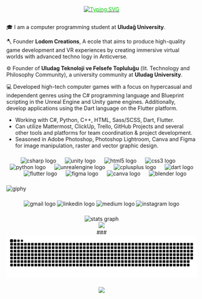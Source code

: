 <p align="center">
  <a href="https://git.io/typing-svg">
    <img src="https://readme-typing-svg.demolab.com?font=Fira+Code&weight=500&size=25&duration=2000&pause=500&center=true&vCenter=true&width=1000&height=100&lines=%F0%9F%91%8B+Knock+knock%2C+Eren+G%C3%BCng%C3%B6rmez;%F0%9F%90%B0+Follow+the+white+rabbit...;%F0%9F%92%BB+Game+Developer+and+Educationist;%F0%9F%91%80+Founder+of+Lodom+Creations+%26+Uludag+Technology+and+Philosophy" alt="Typing SVG" style="color:#00CC00"/>
  </a>
</p>




###

## 

🎓 I am a computer programming student at **Uludağ University**.

🪓 Founder **Lodom Creations**,  A ecole that aims to produce high-quality game development and VR experiences by creating immersive virtual worlds with
advanced techno logy in Anticverse.

⚙️ Founder of **Uludag Teknoloji ve Felsefe Topluluğu** (lit. Technology and Philosophy Community), a university community at **Uludag University**.

💻 Developed high-tech computer games with a focus on hypercasual and independent genres using the C# programming language and Blueprint scripting in the Unreal Engine and Unity game engines. Additionally, develop applications using the Dart language on the Flutter platform.

- Working with C#, Python, C++, HTML, Sass/SCSS, Dart, Flutter. 
- Can utilize Mattermost, ClickUp, Trello, GitHub Projects and several other tools and platforms for team coordination & project development.
- Seasoned in Adobe Photoshop, Photoshop Lightroom, Canva and Figma for image manipulation, raster and vector graphic design.

###

<div align="center">
  <img src="https://img.shields.io/badge/C Sharp-239120?logo=csharp&logoColor=white&style=for-the-badge" height="30" alt="csharp logo"  />
  <img width="15" />
  <img src="https://img.shields.io/badge/Unity-FFFFFF?logo=unity&logoColor=black&style=for-the-badge" height="30" alt="unity logo"  />
  <img width="15" />
  <img src="https://img.shields.io/badge/HTML5-E34F26?logo=html5&logoColor=white&style=for-the-badge" height="30" alt="html5 logo"  />
  <img width="15" />
  <img src="https://img.shields.io/badge/CSS3-1572B6?logo=css3&logoColor=white&style=for-the-badge" height="30" alt="css3 logo"  />
  <img width="15" />
  <img src="https://img.shields.io/badge/Python-3776AB?logo=python&logoColor=white&style=for-the-badge" height="30" alt="python logo"  />
  <img width="15" />
  <img src="https://img.shields.io/badge/Unreal Engine-0E1128?logo=unrealengine&logoColor=white&style=for-the-badge" height="30" alt="unrealengine logo"  />
  <img width="15" />
  <img src="https://img.shields.io/badge/C++-00599C?logo=cplusplus&logoColor=white&style=for-the-badge" height="30" alt="cplusplus logo"  />
  <img width="15" />
  <img src="https://img.shields.io/badge/Dart-0175C2?logo=dart&logoColor=white&style=for-the-badge" height="30" alt="dart logo"  />
  <img width="15" />
  <img src="https://img.shields.io/badge/Flutter-02569B?logo=flutter&logoColor=white&style=for-the-badge" height="30" alt="flutter logo"  />
  <img width="15" />
  <img src="https://img.shields.io/badge/Figma-F24E1E?logo=figma&logoColor=white&style=for-the-badge" height="30" alt="figma logo"  />
  <img width="15" />
  <img src="https://img.shields.io/badge/Canva-00C4CC?logo=canva&logoColor=black&style=for-the-badge" height="30" alt="canva logo"  />
  <img width="15" />
  <img src="https://img.shields.io/badge/Blender-F5792A?logo=blender&logoColor=black&style=for-the-badge" height="30" alt="blender logo"  />
</div>

###
![giphy](https://github.com/erengungormez/erengungormez/assets/108428306/c55144e5-b1bb-4c2d-8270-702459080b6c)

###

<div align="center">
  <img src="https://img.shields.io/static/v1?message=Gmail&logo=gmail&label=&color=D14836&logoColor=white&labelColor=&style=for-the-badge" height="30" alt="gmail logo"  />
  <img src="https://img.shields.io/static/v1?message=LinkedIn&logo=linkedin&label=&color=0077B5&logoColor=white&labelColor=&style=for-the-badge" height="30" alt="linkedin logo"  />
  <img src="https://img.shields.io/static/v1?message=Medium&logo=medium&label=&color=12100E&logoColor=white&labelColor=&style=for-the-badge" height="30" alt="medium logo"  />
  <img src="https://img.shields.io/static/v1?message=Instagram&logo=instagram&label=&color=E4405F&logoColor=white&labelColor=&style=for-the-badge" height="30" alt="instagram logo"  />
</div>

###

<div align="center">
  <img src="https://github-readme-stats.vercel.app/api?username=erengungormez&hide_title=false&hide_rank=false&show_icons=true&include_all_commits=true&count_private=true&disable_animations=false&theme=dracula&locale=en&hide_border=false" height="150" alt="stats graph"  />
  
  <div align="center">
  <img src="https://profile-counter.glitch.me/erengungormez/count.svg?"  />
</div>
###

<br clear="both">

<picture>
  <source media="(prefers-color-scheme: dark)" srcset="https://raw.githubusercontent.com/platane/platane/output/github-contribution-grid-snake-dark.svg">
  <source media="(prefers-color-scheme: light)" srcset="https://raw.githubusercontent.com/platane/platane/output/github-contribution-grid-snake.svg">
  <img alt="github contribution grid snake animation" src="https://raw.githubusercontent.com/platane/platane/output/github-contribution-grid-snake.svg">
</picture>

_[](https://github.com/erengungormez)_


###

<div align="center">
  <img src="https://profile-counter.glitch.me/erengungormez/count.svg?"  />
</div>

###

</div>

###
